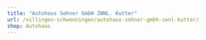 ```yaml
---
title: "Autohaus Sehner GmbH ZWNL. Kutter"
url: /villingen-schwenningen/autohaus-sehner-gmbh-zwnl-kutter/
shop: Autohaus
---
```

